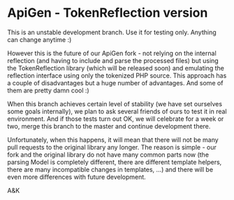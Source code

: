 # ApiGen - TokenReflection version

This is an unstable development branch. Use it for testing only. Anything can change anytime :)

However this is the future of our ApiGen fork - not relying on the internal reflection (and having to include and parse the processed files) but using the TokenReflection library (which will be released soon) and emulating the reflection interface using only the tokenized PHP source. This approach has a couple of disadvantages but a huge number of advantages. And some of them are pretty damn cool :)

When this branch achieves certain level of stability (we have set ourselves some goals internally), we plan to ask several friends of ours to test it in real environment. And if those tests turn out OK, we will celebrate for a week or two, merge this branch to the master and continue development there.

Unfortunately, when this happens, it will mean that there will not be many pull requests to the original library any longer. The reason is simple - our fork and the original library do not have many common parts now (the parsing Model is completely different, there are different template helpers, there are many incompatible changes in templates, …) and there will be even more differences with future development.


A&K
